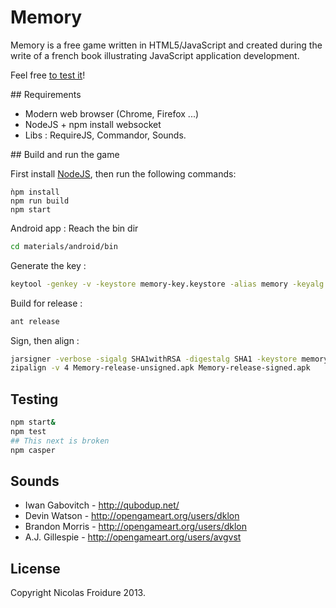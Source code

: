 # Memory

Memory is a free game written in HTML5/JavaScript and created during the write
 of a french book illustrating JavaScript application development.

Feel free [to test it](http://memory.insertafter.com/index.html)!

## Requirements
* Modern web browser (Chrome, Firefox ...)
* NodeJS + npm install websocket
* Libs : RequireJS, Commandor, Sounds.

## Build and run the game

First install [NodeJS](http://nodejs.org), then run the following commands:
```
ǹpm install
npm run build
npm start
```

Android app :
Reach the bin dir
```bash
cd materials/android/bin
```
Generate the key :
```bash
keytool -genkey -v -keystore memory-key.keystore -alias memory -keyalg RSA -keysize 2048 -validity 10000
```
Build for release :
```bash
ant release
```
Sign, then align :
```bash
jarsigner -verbose -sigalg SHA1withRSA -digestalg SHA1 -keystore memory-key.keystore Memory-release-unsigned.apk memory
zipalign -v 4 Memory-release-unsigned.apk Memory-release-signed.apk
```

Testing
-------------
```bash
npm start&
npm test
## This next is broken
npm casper
```

Sounds
-------------
* Iwan Gabovitch - http://qubodup.net/
* Devin Watson - http://opengameart.org/users/dklon
* Brandon Morris - http://opengameart.org/users/dklon
* A.J. Gillespie - http://opengameart.org/users/avgvst

License
-------
Copyright Nicolas Froidure 2013.
